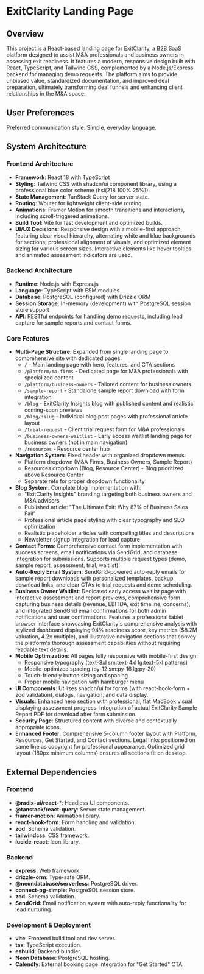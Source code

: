 # ExitClarity Landing Page

## Overview
This project is a React-based landing page for ExitClarity, a B2B SaaS platform designed to assist M&A professionals and business owners in assessing exit readiness. It features a modern, responsive design built with React, TypeScript, and Tailwind CSS, complemented by a Node.js/Express backend for managing demo requests. The platform aims to provide unbiased value, standardized documentation, and improved deal preparation, ultimately transforming deal funnels and enhancing client relationships in the M&A space.

## User Preferences
Preferred communication style: Simple, everyday language.

## System Architecture

### Frontend Architecture
- **Framework**: React 18 with TypeScript
- **Styling**: Tailwind CSS with shadcn/ui component library, using a professional blue color scheme (hsl(218 100% 25%)).
- **State Management**: TanStack Query for server state.
- **Routing**: Wouter for lightweight client-side routing.
- **Animations**: Framer Motion for smooth transitions and interactions, including scroll-triggered animations.
- **Build Tool**: Vite for fast development and optimized builds.
- **UI/UX Decisions**: Responsive design with a mobile-first approach, featuring clear visual hierarchy, alternating white and blue backgrounds for sections, professional alignment of visuals, and optimized element sizing for various screen sizes. Interactive elements like hover tooltips and animated assessment indicators are used.

### Backend Architecture
- **Runtime**: Node.js with Express.js
- **Language**: TypeScript with ESM modules
- **Database**: PostgreSQL (configured) with Drizzle ORM
- **Session Storage**: In-memory (development) with PostgreSQL session store support
- **API**: RESTful endpoints for handling demo requests, including lead capture for sample reports and contact forms.

### Core Features
- **Multi-Page Structure**: Expanded from single landing page to comprehensive site with dedicated pages:
  - `/` - Main landing page with hero, features, and CTA sections
  - `/platform/ma-firms` - Dedicated page for M&A professionals with specialized content
  - `/platform/business-owners` - Tailored content for business owners
  - `/sample-report` - Standalone sample report download with form integration
  - `/blog` - ExitClarity Insights blog with published content and realistic coming-soon previews
  - `/blog/:slug` - Individual blog post pages with professional article layout
  - `/trial-request` - Client trial request form for M&A professionals
  - `/business-owners-waitlist` - Early access waitlist landing page for business owners (not in main navigation)
  - `/resources` - Resource center hub
- **Navigation System**: Fixed header with organized dropdown menus:
  - Platform dropdown (M&A Firms, Business Owners, Sample Report)
  - Resources dropdown (Blog, Resource Center) - Blog prioritized above Resource Center
  - Separate refs for proper dropdown functionality
- **Blog System**: Complete blog implementation with:
  - "ExitClarity Insights" branding targeting both business owners and M&A advisors
  - Published article: "The Ultimate Exit: Why 87% of Business Sales Fail"
  - Professional article page styling with clear typography and SEO optimization
  - Realistic placeholder articles with compelling titles and descriptions
  - Newsletter signup integration for lead capture
- **Contact Forms**: Comprehensive contact form implementation with success screens, email notifications via SendGrid, and database integration for submissions. Supports multiple request types (demo, sample report, assessment, trial, waitlist).
- **Auto-Reply Email System**: SendGrid-powered auto-reply emails for sample report downloads with personalized templates, backup download links, and clear CTAs to trial requests and demo scheduling.
- **Business Owner Waitlist**: Dedicated early access waitlist page with interactive assessment and report previews, comprehensive form capturing business details (revenue, EBITDA, exit timeline, concerns), and integrated SendGrid email confirmations for both admin notifications and user confirmations. Features a professional tablet browser interface showcasing ExitClarity's comprehensive analysis with stylized dashboard displaying 94% readiness score, key metrics ($8.2M valuation, 4.2x multiple), and illustrative navigation sections that convey the platform's thorough assessment capabilities without requiring readable text details.
- **Mobile Optimization**: All pages fully responsive with mobile-first design:
  - Responsive typography (text-3xl sm:text-4xl lg:text-5xl patterns)
  - Mobile-optimized spacing (py-12 sm:py-16 lg:py-20)
  - Touch-friendly button sizing and spacing
  - Proper mobile navigation with hamburger menu
- **UI Components**: Utilizes shadcn/ui for forms (with react-hook-form + zod validation), dialogs, navigation, and data display.
- **Visuals**: Enhanced hero section with professional, flat MacBook visual displaying assessment progress. Integration of actual ExitClarity Sample Report PDF for download after form submission.
- **Security Page**: Structured content with diverse and contextually appropriate icons.
- **Enhanced Footer**: Comprehensive 5-column footer layout with Platform, Resources, Get Started, and Contact sections. Legal links positioned on same line as copyright for professional appearance. Optimized grid layout (180px minimum columns) ensures all sections fit on desktop.

## External Dependencies

### Frontend
- **@radix-ui/react-***: Headless UI components.
- **@tanstack/react-query**: Server state management.
- **framer-motion**: Animation library.
- **react-hook-form**: Form handling and validation.
- **zod**: Schema validation.
- **tailwindcss**: CSS framework.
- **lucide-react**: Icon library.

### Backend
- **express**: Web framework.
- **drizzle-orm**: Type-safe ORM.
- **@neondatabase/serverless**: PostgreSQL driver.
- **connect-pg-simple**: PostgreSQL session store.
- **zod**: Schema validation.
- **SendGrid**: Email notification system with auto-reply functionality for lead nurturing.

### Development & Deployment
- **vite**: Frontend build tool and dev server.
- **tsx**: TypeScript execution.
- **esbuild**: Backend bundler.
- **Neon Database**: PostgreSQL hosting.
- **Calendly**: External booking page integration for "Get Started" CTA.